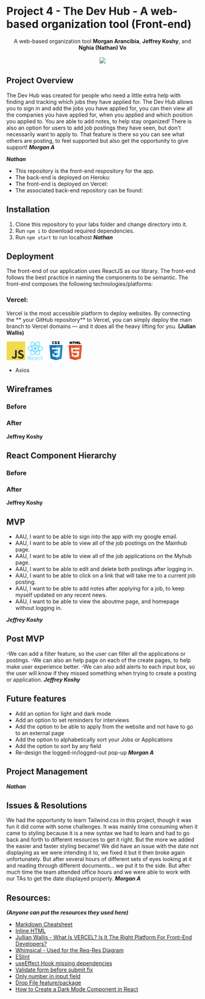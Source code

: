 # Project 4 - The Dev Hub - A web-based organization tool (Front-end)
<div align="center">A web-based organization tool <strong>Morgan Arancibia</strong>, <strong>Jeffrey Koshy</strong>, and <strong>Nghia (Nathan) Vo</strong>
<br></br>
<img src="https://i.imgur.com/ySdkLpv.png"/>
</div>

## Project Overview
The Dev Hub was created for people who need a little extra help with finding and tracking which jobs they have applied for. The Dev Hub allows you to sign in and add the jobs you have applied for, you can then view all the companies you have applied for, when you applied and which position you applied to. You are able to add notes, to help stay organized! There is also an option for users to add job postings they have seen, but don't necessarily want to apply to. That feature is there so you can see what others are posting, to feel supported but also get the opportunity to give support!
**_Morgan A_**

**_Nathan_**
+ This repository is the front-end respository for the app.
+ The back-end is deployed on Heroku: 
+ The front-end is deployed on Vercel: 
+ The associated back-end repository can be found: 

## Installation
1. Clone this repository to your labs folder and change directory into it.
2. Run `npm i` to download required dependencies.
3. Run `npm start` to run localhost
**_Nathan_**

## Deployment
The front-end of our application uses ReactJS as our library. The front-end follows the best practice in naming the components to be semantic. The front-end composes the following technologies/platforms:

### Vercel:
Vercel is the most accessible platform to deploy websites. By connecting the ** your GitHub repository** to Vercel, you can simply deploy the main branch to Vercel domains — and it does all the heavy lifting for you. **(Julian Wallis)**

<img src="https://raw.githubusercontent.com/devicons/devicon/master/icons/javascript/javascript-original.svg" width=10% height=10%><img src="https://raw.githubusercontent.com/devicons/devicon/master/icons/react/react-original-wordmark.svg" width=10% height=10%> <img src="https://raw.githubusercontent.com/devicons/devicon/master/icons/css3/css3-original-wordmark.svg" width=10% height=10%><img src="https://raw.githubusercontent.com/devicons/devicon/master/icons/html5/html5-original-wordmark.svg" width=10% height=10%>
- Axios

## Wireframes
### Before

### After
**Jeffrey Koshy**

## React Component Hierarchy
### Before


### After
**Jeffrey Koshy**

## MVP
+ AAU, I want to be able to sign into the app with my google email.
+ AAU, I want to be able to view all of the job postings on the Mainhub page.
+ AAU, I want to be able to view all of the job applications on the Myhub page.
+ AAU, I want to be able to edit and delete both postings after logging in.
+ AAU, I want to be able to click on a link that will take me to a current job posting.
+ AAU, I want to be able to add notes after applying for a job, to keep myself updated on any recent news.
+ AAU, I want to be able to view the aboutme page, and homepage without logging in.

**_Jeffrey Koshy_**

## Post MVP
-We can add a filter feature, so the user can filter all the applications or postings.
-We can also an help page on each of the create pages, to help make user experience better. 
-We can also add alerts to each input box, so the user will know if they missed something when trying to create a posting or application.
**_Jeffrey Koshy_**

## Future features
- Add an option for light and dark mode
- Add an option to set reminders for interviews
- Add the option to be able to apply from the website and not have to go to an external page
- Add the option to alphabetically sort your Jobs or Applications
- Add the option to sort by any field
- Re-design the logged-in/logged-out pop-up
**_Morgan A_**

## Project Management
**_Nathan_**

## Issues & Resolutions
We had the opportunity to learn Tailwind.css in this project, though it was fun it did come with some challenges. It was mainly time consuming when it came to styling because it is a new syntax we had to learn and had to go back and forth to different resources to get it right. But the more we added the easier and faster styling became!
We did have an issue with the date not displaying as we were intending it to, we fixed it but it then broke again unfortunately. But after several hours of different sets of eyes looking at it and reading through different documents... we put it to the side. But after much time the team attended office hours and we were able to work with our TAs to get the date displayed properly.
**_Morgan A_**

## Resources:
**_(Anyone can put the resources they used here)_**
+ [Markdown Cheatsheet](https://github.com/adam-p/markdown-here/wiki/Markdown-Cheatsheet)
+ [Inline HTML](https://stackoverflow.com/questions/12090472/how-do-i-center-an-image-in-the-readme-md-file-on-github)
+ [Jullian Wallis - What Is VERCEL? Is It The Right Platform For Front-End Developers?](https://webo.digital/blog/what-is-vercel-is-it-the-right-platform-for-front-end-developers/)
+ [Whimsical - Used for the Req-Res Diagram](https://whimsical.com)
+ [ESlint](https://stackoverflow.com/questions/41604162/eslint-throws-is-assigned-a-value-but-never-used-webpack-module)
+ [useEffect Hook missing dependencies](https://bobbyhadz.com/blog/react-hook-useeffect-has-missing-dependency)
+ [Validate form before submit fix](https://stephencharlesweiss.com/form-validation-prevent-default-and-on-submit-vs-on-click)
+ [Only number in input field](https://www.geeksforgeeks.org/how-to-force-input-field-to-enter-numbers-only-using-javascript/#:~:text=By%20default%2C%20HTML%205%20input,numeric%20keyboard%20on%20mobile%20devices.)
+ [Drop File feature/package](https://www.npmjs.com/package/react-file-base64?activeTab=readme)
+ [How to Create a Dark Mode Component in React](https://www.youtube.com/watch?v=6s_MkSKKV0c&ab_channel=AlexEagleson)
